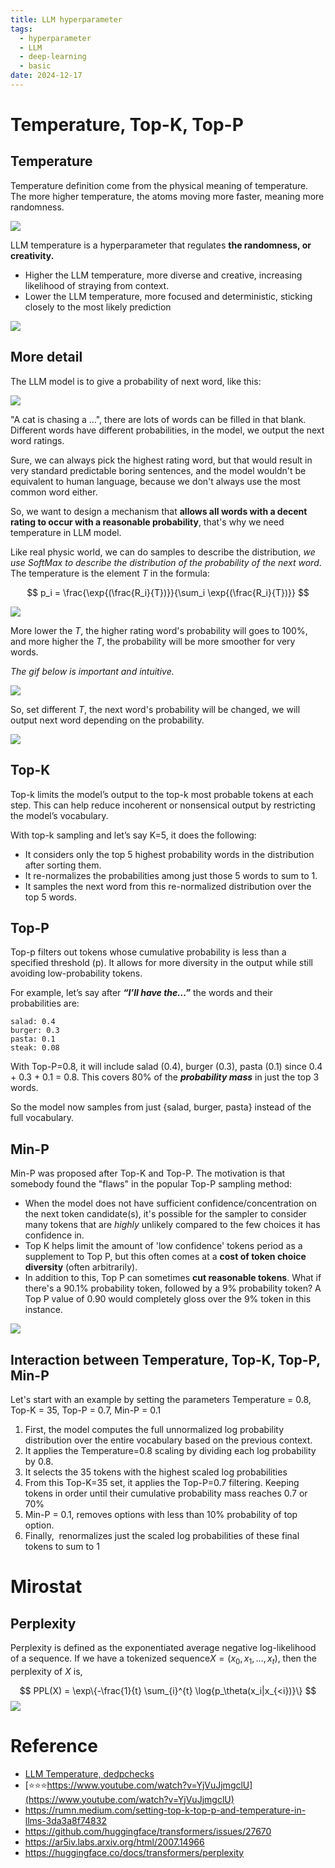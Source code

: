 ```yaml
---
title: LLM hyperparameter
tags:
  - hyperparameter
  - LLM
  - deep-learning
  - basic
date: 2024-12-17
---
```


# Temperature, Top-K, Top-P

## Temperature

Temperature definition come from the physical meaning of temperature. The more higher temperature, the atoms moving more faster, meaning more randomness.

![](computer_sci/deep_learning_and_machine_learning/LLM/basic/attachments/physic_temp.gif)

LLM temperature is a hyperparameter that regulates **the randomness, or creativity.** 

* Higher the LLM temperature, more diverse and creative, increasing likelihood of straying from context.
* Lower the LLM temperature, more focused and deterministic, sticking closely to the most likely prediction

![](computer_sci/deep_learning_and_machine_learning/LLM/basic/attachments/Pasted%20image%2020230627160125.png)

## More detail

The LLM model is to give a probability of next word, like this:

![](computer_sci/deep_learning_and_machine_learning/LLM/basic/attachments/Pasted%20image%2020230627162848.png)

"A cat is chasing a …", there are lots of words can be filled in that blank. Different words have different probabilities, in the model, we output the next word ratings.

Sure, we can always pick the highest rating word, but that would result in very standard predictable boring sentences, and the model wouldn't be equivalent to human language, because we don't always use the most common word either. 

So, we want to design a mechanism that **allows all words with a decent rating to occur with a reasonable probability**, that's why we need temperature in LLM model. 

Like real physic world,  we can do samples to describe the distribution, *we use SoftMax to describe the distribution  of the probability of the next word*. The temperature is the element $T$ in the formula:

$$
p_i = \frac{\exp{(\frac{R_i}{T})}}{\sum_i \exp{(\frac{R_i}{T})}}
$$

![](computer_sci/deep_learning_and_machine_learning/LLM/basic/attachments/Pasted%20image%2020230627163514.png)

More lower the $T$, the higher rating word's probability will goes to 100%, and more higher the $T$, the probability will be more smoother for very words.

*The gif below is important and intuitive.*

![](computer_sci/deep_learning_and_machine_learning/LLM/basic/attachments/rating_probabililty.gif)

So, set different $T$, the next word's probability will be changed, we will output next word depending on the probability.

![](computer_sci/deep_learning_and_machine_learning/LLM/basic/attachments/Pasted%20image%2020230627165311.png)


## Top-K

Top-k limits the model’s output to the top-k most probable tokens at each step. This can help reduce incoherent or nonsensical output by restricting the model’s vocabulary.

With top-k sampling and let’s say K=5, it does the following:

- It considers only the top 5 highest probability words in the distribution after sorting them.
- It re-normalizes the probabilities among just those 5 words to sum to 1.
- It samples the next word from this re-normalized distribution over the top 5 words.

## Top-P

Top-p filters out tokens whose cumulative probability is less than a specified threshold (p). It allows for more diversity in the output while still avoiding low-probability tokens.

For example, let’s say after **_“I’ll have the…”_** the words and their probabilities are:

```text
salad: 0.4  
burger: 0.3  
pasta: 0.1  
steak: 0.08
```

With Top-P=0.8, it will include salad (0.4), burger (0.3), pasta (0.1) since 0.4 + 0.3 + 0.1 = 0.8. This covers 80% of the **_probability mass_** in just the top 3 words.

So the model now samples from just {salad, burger, pasta} instead of the full vocabulary.

## Min-P

Min-P was proposed after Top-K and Top-P. The motivation is that somebody found the "flaws" in the popular Top-P sampling method:

- When the model does not have sufficient confidence/concentration on the next token candidate(s), it's possible for the sampler to consider many tokens that are _highly_ unlikely compared to the few choices it has confidence in.
- Top K helps limit the amount of 'low confidence' tokens period as a supplement to Top P, but this often comes at a **cost of token choice diversity** (often arbitrarily).
- In addition to this, Top P can sometimes **cut reasonable tokens**. What if there's a 90.1% probability token, followed by a 9% probability token? A Top P value of 0.90 would completely gloss over the 9% token in this instance.

![](computer_sci/deep_learning_and_machine_learning/LLM/basic/attachments/Pasted%20image%2020241210171837.png)

## Interaction between Temperature, Top-K, Top-P, Min-P

Let's start with an example by setting the parameters Temperature = 0.8, Top-K = 35, Top-P = 0.7, Min-P = 0.1

1. First, the model computes the full unnormalized log probability distribution over the entire vocabulary based on the previous context.
2. It applies the Temperature=0.8 scaling by dividing each log probability by 0.8.
3. It selects the 35 tokens with the highest scaled log probabilities
4. From this Top-K=35 set, it applies the Top-P=0.7 filtering. Keeping tokens in order until their cumulative probability mass reaches 0.7 or 70%
5. Min-P = 0.1, removes options with less than 10% probability of top option.
6. Finally,  renormalizes just the scaled log probabilities of these final tokens to sum to 1


# Mirostat

## Perplexity

Perplexity is defined as the exponentiated average negative log-likelihood of a sequence. If we have a tokenized sequence$X=(x_0,x_1,…,x_t)$, then the perplexity of $X$ is,

$$
PPL(X) = \exp\{-\frac{1}{t} \sum_{i}^{t} \log{p_\theta(x_i|x_{<i})}\}
$$
![](computer_sci/deep_learning_and_machine_learning/LLM/basic/attachments/ppl_full.gif)



# Reference

* [LLM Temperature, dedpchecks](https://deepchecks.com/glossary/llm-parameters/#:~:text=One%20intriguing%20parameter%20within%20LLMs,of%20straying%20from%20the%20context.)
* [⭐⭐⭐https://www.youtube.com/watch?v=YjVuJjmgclU](https://www.youtube.com/watch?v=YjVuJjmgclU)
* https://rumn.medium.com/setting-top-k-top-p-and-temperature-in-llms-3da3a8f74832
* https://github.com/huggingface/transformers/issues/27670
* https://ar5iv.labs.arxiv.org/html/2007.14966
* https://huggingface.co/docs/transformers/perplexity